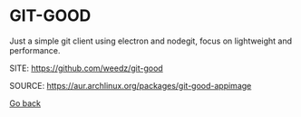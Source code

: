 # GIT-GOOD

 Just a simple git client using electron and nodegit, focus on lightweight 
 and performance.

 SITE: https://github.com/weedz/git-good

 SOURCE: https://aur.archlinux.org/packages/git-good-appimage

 [Go back](https://portable-linux-apps.github.io/apps.html)

